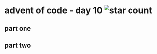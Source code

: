 # advent of code - day 10 ![star count](https://img.shields.io/badge/Stars-0%2F2-red)

## part one

## part two
